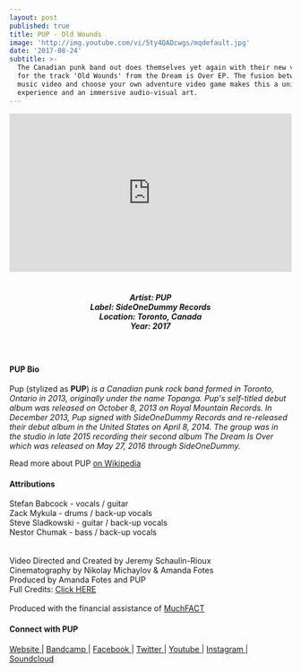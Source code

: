 ```yaml
---
layout: post
published: true
title: PUP - Old Wounds
image: 'http://img.youtube.com/vi/5ty4QADcwgs/mqdefault.jpg'
date: '2017-08-24'
subtitle: >-
  The Canadian punk band out does themselves yet again with their new visuals
  for the track 'Old Wounds' from the Dream is Over EP. The fusion between a
  music video and choose your own adventure video game makes this a unique
  experience and an immersive audio-visual art.
---
```

<style>.embed-container { position: relative; padding-bottom: 56.25%; height: 0; overflow: hidden; max-width: 100%; } .embed-container iframe, .embed-container object, .embed-container embed { position: absolute; top: 0; left: 0; width: 100%; height: 100%; }</style><div class='embed-container'><iframe src='https://www.youtube.com/embed/5ty4QADcwgs' frameborder='0' allowfullscreen></iframe></div>
<br>
<h5 style="text-align: center;">
Artist: PUP <br>
Label: SideOneDummy Records <br>
Location: Toronto, Canada <br>
Year: 2017
</h5>
<br>



#### PUP Bio

Pup (stylized as **PUP**) *is a Canadian punk rock band formed in Toronto, Ontario in 2013, originally under the name Topanga. Pup's self-titled debut album was released on October 8, 2013 on Royal Mountain Records. In December 2013, Pup signed with SideOneDummy Records and re-released their debut album in the United States on April 8, 2014. The group was in the studio in late 2015 recording their second album The Dream Is Over which was released on May 27, 2016 through SideOneDummy.*

Read more about PUP [on Wikipedia](http://bit.ly/2vgZnKv)

#### Attributions

Stefan Babcock - vocals / guitar <br>
Zack Mykula - drums / back-up vocals <br>
Steve Sladkowski - guitar / back-up vocals <br>
Nestor Chumak - bass / back-up vocals <br>
<br><br>
Video Directed and Created by Jeremy Schaulin-Rioux<br>
Cinematography by Nikolay Michaylov & Amanda Fotes<br>
Produced by Amanda Fotes and PUP<br>
Full Credits: <a href="http://i.imgur.com/0Xg3FHO.jpg" target="_blank">Click HERE</a>
<br><br>
Produced with the financial assistance of <a href="http://www.muchfact.ca" target="_blank">MuchFACT</a>


#### Connect with PUP

<a class="fa fa-globe" href="http://www.puptheband.com/" target="_blank"> Website </a> |
<a class="fa fa-bandcamp" href="https://puptheband.bandcamp.com/" target="_blank"> Bandcamp </a> |
<a class="fa fa-facebook" href="https://www.facebook.com/puptheband" target="_blank"> Facebook </a> |
<a class="fa fa-twitter" href="https://twitter.com/puptheband" target="_blank"> Twitter </a> |
<a class="fa fa-youtube" href="https://www.youtube.com/puptheband" target="_blank"> Youtube </a> |
<a class="fa fa-instagram" href="https://www.instagram.com/puptheband" target="_blank"> Instagram </a> |
<a class="fa fa-soundcloud" href="https://soundcloud.com/puptheband" target="_blank"> Soundcloud </a>
